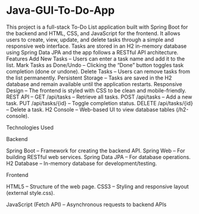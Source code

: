 # Java-GUI-To-Do-App
This project is a full-stack To-Do List application built with Spring Boot for the backend and HTML, CSS, and JavaScript for the frontend. It allows users to create, view, update, and delete tasks through a simple and responsive web interface. Tasks are stored in an H2 in-memory database using Spring Data JPA and the app follows a RESTful API architecture.
Features
Add New Tasks – Users can enter a task name and add it to the list.
Mark Tasks as Done/Undo – Clicking the “Done” button toggles task completion (done or undone).
Delete Tasks – Users can remove tasks from the list permanently.
Persistent Storage – Tasks are saved in the H2 database and remain available until the application restarts.
Responsive Design – The frontend is styled with CSS to be clean and mobile-friendly.
REST API –
GET /api/tasks – Retrieve all tasks.
POST /api/tasks – Add a new task.
PUT /api/tasks/{id} – Toggle completion status.
DELETE /api/tasks/{id} – Delete a task.
H2 Console – Web-based UI to view database tables (/h2-console).

Technologies Used

Backend

Spring Boot – Framework for creating the backend API.
Spring Web – For building RESTful web services.
Spring Data JPA – For database operations.
H2 Database – In-memory database for development/testing.

Frontend

HTML5 – Structure of the web page.
CSS3 – Styling and responsive layout (external style.css).

JavaScript (Fetch API) – Asynchronous requests to backend APIs
